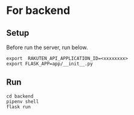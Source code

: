 # For backend
## Setup

Before run the server, run below.
```
export  RAKUTEN_API_APPLICATION_ID=<xxxxxxxx>
export FLASK_APP=app/__init__.py
```


## Run
```
cd backend
pipenv shell
flask run
```



